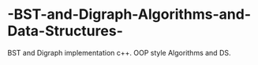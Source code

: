 # -BST-and-Digraph-Algorithms-and-Data-Structures-
 BST and Digraph implementation c++.  OOP style Algorithms and DS.  
